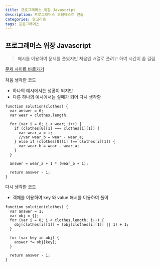 ```yaml
---
title: 프로그래머스 위장 Javascript
description: 프로그래머스 코딩테스트 연습
categories: 알고리즘
tags: 프로그래머스
---
```


## 프로그래머스 위장 Javascript

> 해시를 이용하여 문제를 풀었지만 처음엔 배열로 풀려고 하여 시간이 좀 걸림

[문제 사이트 바로가기](https://programmers.co.kr/learn/courses/30/lessons/42578)

처음 생각한 코드

- 하나의 예시에서는 성공이 되지만
- 다른 하나의 예시에서는 실패가 되어 다시 생각함

```
function solution(clothes) {
  var answer = 0;
  var wear = clothes.length;

  for (var i = 0; i < wear; i++) {
    if (clothes[0][1] === clothes[i][1]) {
      var wear_a = i;
      //var wear_b = wear - wear_a;
    } else if (clothes[0][1] !== clothes[i][1]) {
      var wear_b = wear - wear_a;
    }
  }

  answer = wear_a + 1 * (wear_b + 1);

  return answer - 1;
}
```

다시 생각한 코드

- 객체를 이용하여 key 와 value 해시를 이용하여 풀이

```
function solution(clothes) {
  var answer = 1;
  var obj = {};
  for (var i = 0; i < clothes.length; i++) {
    obj[clothes[i][1]] = (obj[clothes[i][1]] || 1) + 1;
  }

  for (var key in obj) {
    answer *= obj[key];
  }

  return answer - 1;
}
```
